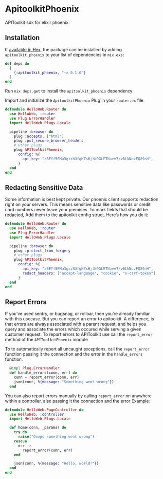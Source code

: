 # ApitoolkitPhoenix

APIToolkit sdk for elixir phoenix.

## Installation

If [available in Hex](https://hex.pm/docs/publish), the package can be installed
by adding `apitoolkit_phoenix` to your list of dependencies in `mix.exs`:

```elixir
def deps do
  [
    {:apitoolkit_phoenix, "~> 0.1.0"}
  ]
end
```
Run `mix deps.get` to install the `apitoolkit_phoenix` dependency 

Import and initialize the `ApitoolkitPhoenix` Plug in your `router.ex` file.

```elixir
defmodule HelloWeb.Router do
  use HelloWeb, :router
  use Plug.ErrorHandler
  import HelloWeb.Plugs.Locale

  pipeline :browser do
    plug :accepts, ["html"]
    plug :put_secure_browser_headers
    # Other plugs
    plug APIToolkitPhoenix,
      config: %{
        api_key: "z6EYf5FMa3gzzNUfgKZsHjtN9GLETNaev7/v0LkNozFQ89nH",
      }
  end
end
```

## Redacting Sensitive Data

Some information is best kept private. Our phoenix client supports redaction right on your servers. This means sensitive data like passwords or credit card numbers never leave your premises. To mark fields that should be redacted, Add them to the apitoolkit config struct. Here’s how you do it:

```elixir
defmodule HelloWeb.Router do
  use HelloWeb, :router
  use Plug.ErrorHandler
  import HelloWeb.Plugs.Locale

  pipeline :browser do
    plug :protect_from_forgery
    # other plugs
    plug APIToolkitPhoenix,
      config: %{
        api_key: "z6EYf5FMa3gzzNUfgKZsHjtN9GLETNaev7/v0LkNozFQ89nH",
        redact_headers: ["accept-language", "cookie", "x-csrf-token"]
      }
  end
end
```

## Report Errors

If you’ve used sentry, or bugsnag, or rollbar, then you’re already familiar with this usecase.
But you can report an error to apitoolkit. A difference, is that errors are always associated with a parent request, and helps you query and associate the errors which occured while serving a given customer request. To report errors to APIToolkit use call the `report_error` method of the `APIToolkitPhoenix` module

To to automatically report all uncaught exceptions, call the `report_error` function passing it the connection and the error in the `handle_errors` function.

```elixir
  @impl Plug.ErrorHandler
  def handle_errors(conn, err) do
    conn = report_error(conn, err)
    json(conn, %{message: "Something went wrong"})
  end
```

You can also report errors manually by calling `report_error` on anywhere within a controller, also passing it the connection and the error
Example:
```elixir
defmodule HelloWeb.PageController do
  use HelloWeb, :controller
  import HelloWeb.Plugs.Locale

  def home(conn, _params) do
    try do
      raise("Ooops something went wrong")
    rescue
      err ->
        report_error(conn, err)
    end

    json(conn, %{message: "Hello, world!"})
  end
end
```
